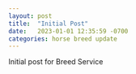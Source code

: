 ```yaml
---
layout: post
title:  "Initial Post"
date:   2023-01-01 12:35:59 -0700
categories: horse breed update
---
```

Initial post for Breed Service

